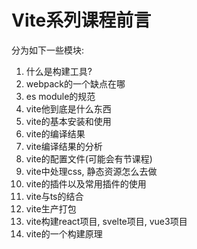 # Vite系列课程前言

分为如下一些模块:

1. 什么是构建工具? 
2. webpack的一个缺点在哪
3. es module的规范
4. vite他到底是什么东西 
5. vite的基本安装和使用
6. vite的编译结果
7. vite编译结果的分析
8. vite的配置文件(可能会有节课程)
9. vite中处理css, 静态资源怎么去做
10. vite的插件以及常用插件的使用
11. vite与ts的结合
12. vite生产打包
13. vite构建react项目, svelte项目, vue3项目
14. vite的一个构建原理 










